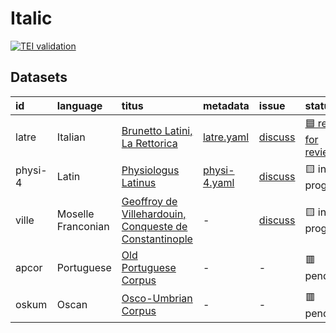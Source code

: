 # Italic
[![TEI validation](https://github.com/TITUS-2-0/italic/actions/workflows/validate.yaml/badge.svg?branch=main)](https://github.com/TITUS-2-0/italic/actions/workflows/validate.yaml)
## Datasets
| id      | language           | titus                                                                                                                          | metadata                                                                             | issue                                                    | status                                                             |
|:--------|:-------------------|:-------------------------------------------------------------------------------------------------------------------------------|:-------------------------------------------------------------------------------------|:---------------------------------------------------------|:-------------------------------------------------------------------|
| latre   | Italian            | [Brunetto Latini, La Rettorica](http://titus.uni-frankfurt.de/texte/etcs/ital/aital/latrett/latre.htm)                         | [latre.yaml](https://github.com/TITUS-2-0/metadata/blob/main/curated/latre.yaml)     | [discuss](https://github.com/TITUS-2-0/italic/issues/3)  | [🟦 ready for review](https://github.com/TITUS-2-0/italic/pull/17) |
| physi-4 | Latin              | [Physiologus Latinus](http://titus.uni-frankfurt.de/texte/etcs/ital/lat/physioll/physi.htm)                                    | [physi-4.yaml](https://github.com/TITUS-2-0/metadata/blob/main/curated/physi-4.yaml) | [discuss](https://github.com/TITUS-2-0/italic/issues/16) | 🟨 in progress                                                     |
| ville   | Moselle Franconian | [Geoffroy de Villehardouin, Conqueste de Constantinople](http://titus.uni-frankfurt.de/texte/etcs/ital/afr/villehar/ville.htm) | -                                                                                    | [discuss](https://github.com/TITUS-2-0/italic/issues/15) | 🟨 in progress                                                     |
| apcor   | Portuguese         | [Old Portuguese Corpus](http://titus.uni-frankfurt.de/texte/etcs/ital/aport/apcorp/apcor.htm)                                  | -                                                                                    | -                                                        | 🟥 pending                                                         |
| oskum   | Oscan              | [Osco-Umbrian Corpus](http://titus.uni-frankfurt.de/texte/etcs/ital/oskumb/oskum.htm)                                          | -                                                                                    | -                                                        | 🟥 pending                                                         |